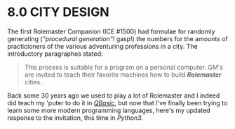 # 8.0 CITY DESIGN

The first Rolemaster Companion (ICE #1500) had formulae for randomly
generating (*"procedural generation"!* gasp!) the numbers for the amounts of
practicioners of the various adventuring professions in a city. The
introductory paragraphes stated:

> This process is suitable for a program on a personal computer. GM's are
> invited to teach their favorite machines how to build ***Rolemaster***
> cities.

Back some 30 years ago we used to play a lot of Rolemaster and I indeed did
teach my 'puter to do it in [*QBasic*](https://en.wikipedia.org/wiki/QBasic),
but now that I've finally been trying to learn some more modern programming
languages, here's my updated response to the invitation, this time in
*Python3.*
